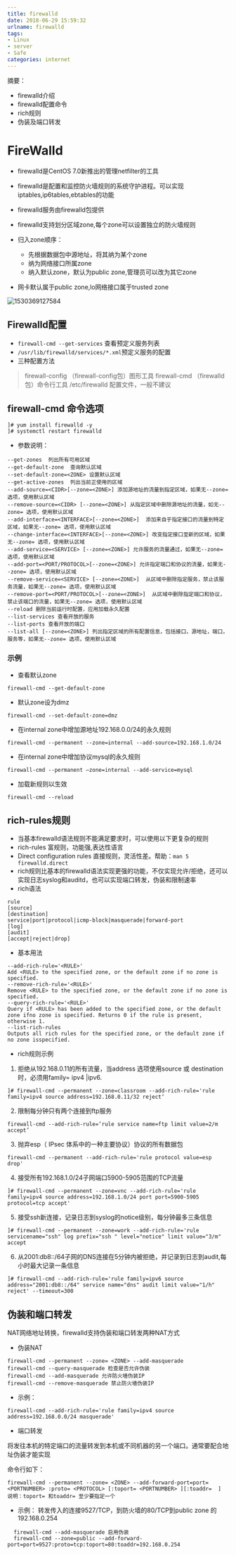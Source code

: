 ```yaml
---
title: firewalld
date: 2018-06-29 15:59:32
urlname: firewalld
tags: 
- Linux
- server
- Safe
categories: internet
---
```

摘要：

- firewalld介绍
- firewalld配置命令
- rich规则
- 伪装及端口转发

# FireWalld

- firewalld是CentOS 7.0新推出的管理netfilter的工具
- firewalld是配置和监控防火墙规则的系统守护进程。可以实现iptables,ip6tables,ebtables的功能

- firewalld服务由firewalld包提供
- firewalld支持划分区域zone,每个zone可以设置独立的防火墙规则
- 归入zone顺序：
  - 先根据数据包中源地址，将其纳为某个zone
  - 纳为网络接口所属zone
  - 纳入默认zone，默认为public zone,管理员可以改为其它zone
- 网卡默认属于public zone,lo网络接口属于trusted zone

![1530369127584](/images/1530369127584.png)

## Firewalld配置

- `firewall-cmd --get-services` 查看预定义服务列表
- `/usr/lib/firewalld/services/*.xml`预定义服务的配置
- 三种配置方法

> firewall-config （firewall-config包）图形工具
> firewall-cmd （firewalld包）命令行工具
> /etc/firewalld 配置文件，一般不建议

## firewall-cmd 命令选项

```
]# yum install firewalld -y
]# systemctl restart firewalld
```

- 参数说明：

```
--get-zones  列出所有可用区域
--get-default-zone  查询默认区域
--set-default-zone=<ZONE> 设置默认区域
--get-active-zones  列出当前正使用的区域
--add-source=<CIDR>[--zone=<ZONE>] 添加源地址的流量到指定区域，如果无--zone= 选项，使用默认区域
--remove-source=<CIDR> [--zone=<ZONE>] 从指定区域中删除源地址的流量，如无--zone= 选项，使用默认区域
--add-interface=<INTERFACE>[--zone=<ZONE>]  添加来自于指定接口的流量到特定区域，如果无--zone= 选项，使用默认区域
--change-interface=<INTERFACE>[--zone=<ZONE>] 改变指定接口至新的区域，如果无--zone= 选项，使用默认区域
--add-service=<SERVICE> [--zone=<ZONE>] 允许服务的流量通过，如果无--zone= 选项，使用默认区域
--add-port=<PORT/PROTOCOL>[--zone=<ZONE>] 允许指定端口和协议的流量，如果无--zone= 选项，使用默认区域
--remove-service=<SERVICE> [--zone=<ZONE>]  从区域中删除指定服务，禁止该服务流量，如果无--zone= 选项，使用默认区域
--remove-port=<PORT/PROTOCOL>[--zone=<ZONE>]  从区域中删除指定端口和协议，禁止该端口的流量，如果无--zone= 选项，使用默认区域
--reload 删除当前运行时配置，应用加载永久配置
--list-services 查看开放的服务
--list-ports 查看开放的端口
--list-all [--zone=<ZONE>] 列出指定区域的所有配置信息，包括接口，源地址，端口，服务等，如果无--zone= 选项，使用默认区域
```
### 示例

- 查看默认zone
```
firewall-cmd --get-default-zone
```
- 默认zone设为dmz
```
firewall-cmd --set-default-zone=dmz
```
- 在internal zone中增加源地址192.168.0.0/24的永久规则
```
firewall-cmd --permanent --zone=internal --add-source=192.168.1.0/24
```
- 在internal zone中增加协议mysql的永久规则
```
firewall-cmd --permanent –zone=internal --add-service=mysql
```
- 加载新规则以生效
```
firewall-cmd --reload
```
## rich-rules规则

- 当基本firewalld语法规则不能满足要求时，可以使用以下更复杂的规则
- rich-rules 富规则，功能强,表达性语言
- Direct configuration rules 直接规则，灵活性差。帮助：`man 5 firewalld.direct`
- rich规则比基本的firewalld语法实现更强的功能，不仅实现允许/拒绝，还可以实现日志syslog和auditd，也可以实现端口转发，伪装和限制速率
- rich语法

```
rule
[source]
[destination]
service|port|protocol|icmp-block|masquerade|forward-port
[log]
[audit]
[accept|reject|drop]
```

- 基本用法
```
--add-rich-rule='<RULE>'  
Add <RULE> to the specified zone, or the default zone if no zone is specified.
--remove-rich-rule='<RULE>'  
Remove <RULE> to the specified zone, or the default zone if no zone is specified.
--query-rich-rule='<RULE>'  
Query if <RULE> has been added to the specified zone, or the default zone ifno zone is specified. Returns 0 if the rule is present, otherwise 1. 
--list-rich-rules  
Outputs all rich rules for the specified zone, or the default zone if no zone isspecified.
```
- rich规则示例

1. 拒绝从192.168.0.11的所有流量，当address 选项使用source 或 destination时，必须用family= ipv4 |ipv6.
```
]# firewall-cmd --permanent --zone=classroom --add-rich-rule='rule family=ipv4 source address=192.168.0.11/32 reject‘
```
2. 限制每分钟只有两个连接到ftp服务
```
firewall-cmd --add-rich-rule=‘rule service name=ftp limit value=2/m accept’
```
3. 抛弃esp（ IPsec 体系中的一种主要协议）协议的所有数据包
```
firewall-cmd --permanent --add-rich-rule='rule protocol value=esp drop'
```
4. 接受所有192.168.1.0/24子网端口5900-5905范围的TCP流量
```
]# firewall-cmd --permanent --zone=vnc --add-rich-rule='rule family=ipv4 source address=192.168.1.0/24 port port=5900-5905 protocol=tcp accept'
```
5. 接受ssh新连接，记录日志到syslog的notice级别，每分钟最多三条信息
```
]# firewall-cmd --permanent --zone=work --add-rich-rule='rule servicename="ssh" log prefix="ssh " level="notice" limit value="3/m" accept
```
6. 从2001:db8::/64子网的DNS连接在5分钟内被拒绝，并记录到日志到audit,每小时最大记录一条信息
```
]# firewall-cmd --add-rich-rule='rule family=ipv6 source address="2001:db8::/64" service name="dns" audit limit value="1/h" reject' --timeout=300
```
## 伪装和端口转发

NAT网络地址转换，firewalld支持伪装和端口转发两种NAT方式

- 伪装NAT

```
firewall-cmd --permanent --zone= <ZONE> --add-masquerade
firewall-cmd --query-masquerade 检查是否允许伪装
firewall-cmd --add-masquerade 允许防火墙伪装IP
firewall-cmd --remove-masquerade 禁止防火墙伪装IP
```

- 示例：

```
firewall-cmd --add-rich-rule='rule family=ipv4 source address=192.168.0.0/24 masquerade'
```

- 端口转发

将发往本机的特定端口的流量转发到本机或不同机器的另一个端口。通常要配合地址伪装才能实现

命令行如下：

```
firewall-cmd --permanent --zone= <ZONE> --add-forward-port=port= <PORTNUMBER> :proto= <PROTOCOL> [:toport= <PORTNUMBER> ][:toaddr=  ]
说明：toport= 和toaddr= 至少要指定一个
```
- 示例：
  转发传入的连接9527/TCP，到防火墙的80/TCP到public zone 的192.168.0.254
```
  firewall-cmd --add-masquerade 启用伪装
  firewall-cmd --zone=public --add-forward-port=port=9527:proto=tcp:toport=80:toaddr=192.168.0.254
```
